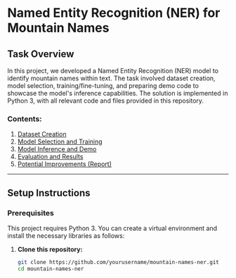 # Named Entity Recognition (NER) for Mountain Names

## Task Overview
In this project, we developed a Named Entity Recognition (NER) model to identify mountain names within text. The task involved dataset creation, model selection, training/fine-tuning, and preparing demo code to showcase the model's inference capabilities. The solution is implemented in Python 3, with all relevant code and files provided in this repository.

### Contents:
1. [Dataset Creation](#dataset-creation)
2. [Model Selection and Training](#model-selection-and-training)
3. [Model Inference and Demo](#model-inference-and-demo)
4. [Evaluation and Results](#evaluation-and-results)
5. [Potential Improvements (Report)](#potential-improvements-report)

---

## Setup Instructions

### Prerequisites

This project requires Python 3. You can create a virtual environment and install the necessary libraries as follows:

1. **Clone this repository:**
   ```bash
   git clone https://github.com/yourusername/mountain-names-ner.git
   cd mountain-names-ner
